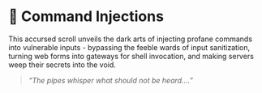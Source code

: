 # 💉 Command Injections

This accursed scroll unveils the dark arts of injecting profane commands into vulnerable inputs - bypassing the feeble wards of input sanitization, turning web forms into gateways for shell invocation, and making servers weep their secrets into the void.

> *“The pipes whisper what should not be heard....”*

